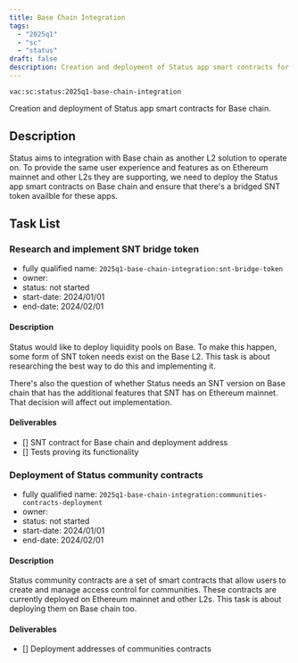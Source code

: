 ```yaml
---
title: Base Chain Integration
tags:
  - "2025q1"
  - "sc"
  - "status"
draft: false
description: Creation and deployment of Status app smart contracts for Base chain.
---
```


`vac:sc:status:2025q1-base-chain-integration`

Creation and deployment of Status app smart contracts for Base chain.

## Description

Status aims to integration with Base chain as another L2 solution to operate on.
To provide the same user experience and features as on Ethereum mainnet and other L2s they are supporting,
we need to deploy the Status app smart contracts on Base chain and ensure that there's a bridged SNT token availble for these apps.

## Task List

### Research and implement SNT bridge token 

* fully qualified name: `2025q1-base-chain-integration:snt-bridge-token`
* owner: 
* status: not started
* start-date: 2024/01/01
* end-date: 2024/02/01

#### Description

Status would like to deploy liquidity pools on Base.
To make this happen,
some form of SNT token needs exist on the Base L2.
This task is about researching the best way to do this and implementing it.

There's also the question of whether Status needs an SNT version on Base chain that has the additional features that SNT has on Ethereum mainnet.
That decision will affect out implementation.

#### Deliverables

- [] SNT contract for Base chain and deployment address
- [] Tests proving its functionality

### Deployment of Status community contracts

* fully qualified name: `2025q1-base-chain-integration:communities-contracts-deployment`
* owner: 
* status: not started
* start-date: 2024/01/01
* end-date: 2024/02/01

#### Description

Status community contracts are a set of smart contracts that allow users to create and manage access control for communities.
These contracts are currently deployed on Ethereum mainnet and other L2s.
This task is about deploying them on Base chain too.

#### Deliverables

- [] Deployment addresses of communities contracts
